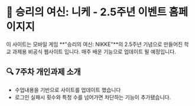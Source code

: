 # 📘 승리의 여신: 니케 - 2.5주년 이벤트 홈페이지지

이 사이트는 모바일 게임 **"승리의 여신: NIKKE"**의 2.5주년 기념으로 만들어진 학교 과제용 비공식 웹사이트 입니다.
매주 배운 기능으로 업데이트 될 예정입니다.

## 🔍 7주차 개인과제 소개

- 수업내용을 기반으로 사이트를 업데이트 했습니다
- 로그인 실패시 횟수와 특정 수를 넘어가면 차단하는 기능이 추가됐습니다. 
